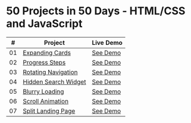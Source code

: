 # 50 Projects in 50 Days - HTML/CSS and JavaScript

| #   | Project                                                                                                      | Live Demo                                                                             |
| --- | ------------------------------------------------------------------------------------------------------------ | ------------------------------------------------------------------------------------- |
| 01  | [Expanding Cards](https://github.com/kperdebekoff/50ProjectsIn50Days/tree/main/01-expanding-cards)           | [See Demo](https://kperdebekoff.github.io/50ProjectsIn50Days/01-expanding-cards)      |
| 02  | [Progress Steps](https://github.com/kperdebekoff/50ProjectsIn50Days/tree/main/02-progress-steps)             | [See Demo](https://kperdebekoff.github.io/50ProjectsIn50Days/02-progress-steps)       |
| 03  | [Rotating Navigation](https://github.com/kperdebekoff/50ProjectsIn50Days/tree/main/03-rotating-navigation)   | [See Demo](https://kperdebekoff.github.io/50ProjectsIn50Days/03-rotating-navigation)  |
| 04  | [Hidden Search Widget](https://github.com/kperdebekoff/50ProjectsIn50Days/tree/main/04-hidden-search-widget) | [See Demo](https://kperdebekoff.github.io/50ProjectsIn50Days/04-hidden-search-widget) |
| 05  | [Blurry Loading](https://github.com/kperdebekoff/50ProjectsIn50Days/tree/main/05-blurry-loading)             | [See Demo](https://kperdebekoff.github.io/50ProjectsIn50Days/05-blurry-loading)       |
| 06  | [Scroll Animation](https://github.com/kperdebekoff/50ProjectsIn50Days/tree/main/06-scroll-animation)         | [See Demo](https://kperdebekoff.github.io/50ProjectsIn50Days/06-scroll-animation)     |
| 07  | [Split Landing Page](https://github.com/kperdebekoff/50ProjectsIn50Days/tree/main/07-split-landing-page)     | [See Demo](https://kperdebekoff.github.io/50ProjectsIn50Days/07-split-landing-page)   |
